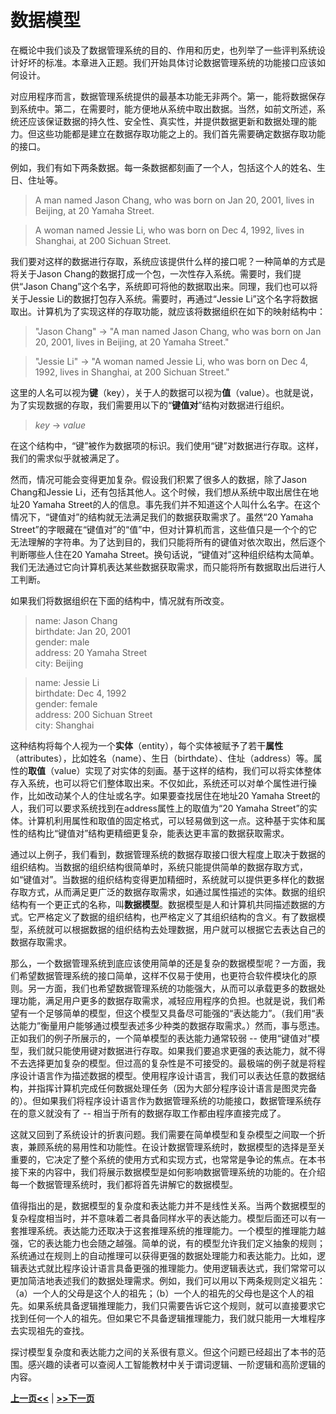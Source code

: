 # 数据模型

在概论中我们谈及了数据管理系统的目的、作用和历史，也列举了一些评判系统设计好坏的标准。本章进入正题。我们开始具体讨论数据管理系统的功能接口应该如何设计。

对应用程序而言，数据管理系统提供的最基本功能无非两个。第一，能将数据保存到系统中。第二，在需要时，能方便地从系统中取出数据。当然，如前文所述，系统还应该保证数据的持久性、安全性、真实性，并提供数据更新和数据处理的能力。但这些功能都是建立在数据存取功能之上的。我们首先需要确定数据存取功能的接口。

例如，我们有如下两条数据。每一条数据都刻画了一个人，包括这个人的姓名、生日、住址等。

> A man named Jason Chang, who was born on Jan 20, 2001, lives in Beijing, at 20 Yamaha Street.

> A woman named Jessie Li, who was born on Dec 4, 1992, lives in Shanghai, at 200 Sichuan Street.

我们要对这样的数据进行存取，系统应该提供什么样的接口呢？一种简单的方式是将关于Jason Chang的数据打成一个包，一次性存入系统。需要时，我们提供“Jason Chang”这个名字，系统即可将他的数据取出来。同理，我们也可以将关于Jessie Li的数据打包存入系统。需要时，再通过“Jessie Li”这个名字将数据取出。计算机为了实现这样的存取功能，就应该将数据组织在如下的映射结构中：

>"Jason Chang" &rarr; "A man named Jason Chang, who was born on Jan 20, 2001, lives in Beijing, at 20 Yamaha Street."

>"Jessie Li" &rarr; "A woman named Jessie Li, who was born on Dec 4, 1992, lives in Shanghai, at 200 Sichuan Street."

这里的人名可以视为**键**（key），关于人的数据可以视为**值**（value）。也就是说，为了实现数据的存取，我们需要用以下的“**键值对**”结构对数据进行组织。

> *key* &rarr; *value* 

在这个结构中，“键”被作为数据项的标识。我们使用“键”对数据进行存取。这样，我们的需求似乎就被满足了。

然而，情况可能会变得更加复杂。假设我们积累了很多人的数据，除了Jason Chang和Jessie Li，还有包括其他人。这个时候，我们想从系统中取出居住在地址20 Yamaha Street的人的信息。事先我们并不知道这个人叫什么名字。在这个情况下，“键值对”的结构就无法满足我们的数据获取需求了。虽然“20 Yamaha Street”的字眼藏在“键值对”的“值”中，但对计算机而言，这些值只是一个个的它无法理解的字符串。为了达到目的，我们只能将所有的键值对依次取出，然后逐个判断哪些人住在20 Yamaha Street。换句话说，“键值对”这种组织结构太简单。我们无法通过它向计算机表达某些数据获取需求，而只能将所有数据取出后进行人工判断。

如果我们将数据组织在下面的结构中，情况就有所改变。

> name: Jason Chang \
> birthdate: Jan 20, 2001 \
> gender: male \
> address: 20 Yamaha Street\
> city: Beijing

> name: Jessie Li \
> birthdate: Dec 4, 1992 \
> gender: female \
> address: 200 Sichuan Street\
> city: Shanghai

这种结构将每个人视为一个**实体**（entity），每个实体被赋予了若干**属性**（attributes），比如姓名（name）、生日（birthdate）、住址（address）等。属性的**取值**（value）实现了对实体的刻画。基于这样的结构，我们可以将实体整体存入系统，也可以将它们整体取出来。不仅如此，系统还可以对单个属性进行操作，比如改动某个人的住址或名字。如果要查找居住在地址20 Yamaha Street的人，我们可以要求系统找到在address属性上的取值为“20 Yamaha Street”的实体。计算机利用属性和取值的固定格式，可以轻易做到这一点。这种基于实体和属性的结构比“键值对”结构更精细更复杂，能表达更丰富的数据获取需求。

通过以上例子，我们看到，数据管理系统的数据存取接口很大程度上取决于数据的组织结构。当数据的组织结构很简单时，系统只能提供简单的数据存取方式，如“键值对”。当数据的组织结构变得更加精细时，系统就可以提供更多样化的数据存取方式，从而满足更广泛的数据存取需求，如通过属性描述的实体。数据的组织结构有一个更正式的名称，叫**数据模型**。数据模型是人和计算机共同描述数据的方式。它严格定义了数据的组织结构，也严格定义了其组织结构的含义。有了数据模型，系统就可以根据数据的组织结构去处理数据，用户就可以根据它去表达自己的数据存取需求。

那么，一个数据管理系统到底应该使用简单的还是复杂的数据模型呢？一方面，我们希望数据管理系统的接口简单，这样不仅易于使用，也更符合软件模块化的原则。另一方面，我们也希望数据管理系统的功能强大，从而可以承载更多的数据处理功能，满足用户更多的数据存取需求，减轻应用程序的负担。也就是说，我们希望有一个足够简单的模型，但这个模型又具备尽可能强的“表达能力”。（我们用“表达能力”衡量用户能够通过模型表述多少种类的数据存取需求。）然而，事与愿违。正如我们的例子所展示的，一个简单模型的表达能力通常较弱 -- 使用“键值对”模型，我们就只能使用键对数据进行存取。如果我们要追求更强的表达能力，就不得不去选择更加复杂的模型。但过高的复杂性是不可接受的。最极端的例子就是将程序设计语言作为描述数据的模型。使用程序设计语言，我们可以表达任意的数据结构，并指挥计算机完成任何数据处理任务（因为大部分程序设计语言是图灵完备的）。但如果我们将程序设计语言作为数据管理系统的功能接口，数据管理系统存在的意义就没有了 -- 相当于所有的数据存取工作都由程序直接完成了。

这就又回到了系统设计的折衷问题。我们需要在简单模型和复杂模型之间取一个折衷，兼顾系统的易用性和功能性。在设计数据管理系统时，数据模型的选择是至关重要的，它决定了整个系统的使用方式和实现方式，也常常是争论的焦点。在本书接下来的内容中，我们将展示数据模型是如何影响数据管理系统的功能的。在介绍每一个数据管理系统时，我们都将首先讲解它的数据模型。

值得指出的是，数据模型的复杂度和表达能力并不是线性关系。当两个数据模型的复杂程度相当时，并不意味着二者具备同样水平的表达能力。模型后面还可以有一套推理系统。表达能力还取决于这套推理系统的推理能力。一个模型的推理能力越强，它的表达能力也会随之越强。简单的说，有的模型允许我们定义抽象的规则；系统通过在规则上的自动推理可以获得更强的数据处理能力和表达能力。比如，逻辑表达式就比程序设计语言具备更强的推理能力。使用逻辑表达式，我们常常可以更加简洁地表述我们的数据处理需求。例如，我们可以用以下两条规则定义祖先：（a）一个人的父母是这个人的祖先；（b）一个人的祖先的父母也是这个人的祖先。如果系统具备逻辑推理能力，我们只需要告诉它这个规则，就可以直接要求它找到任何一个人的祖先。但如果它不具备逻辑推理能力，我们就只能用一大堆程序去实现祖先的查找。

探讨模型复杂度和表达能力之间的关系很有意义。但这个问题已经超出了本书的范围。感兴趣的读者可以查阅人工智能教材中关于谓词逻辑、一阶逻辑和高阶逻辑的内容。

[**上一页<<**](chapter1.4.md) | [**>>下一页**](chapter2.2.md)
